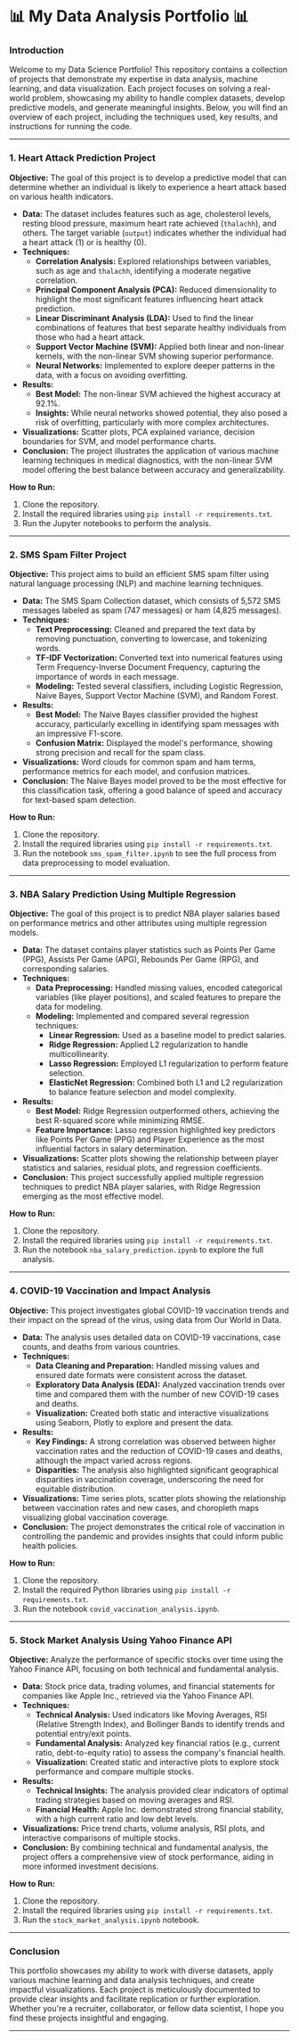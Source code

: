 # 📊 My Data Analysis Portfolio 📊

### Introduction

Welcome to my Data Science Portfolio! This repository contains a collection of projects that demonstrate my expertise in data analysis, machine learning, and data visualization. Each project focuses on solving a real-world problem, showcasing my ability to handle complex datasets, develop predictive models, and generate meaningful insights. Below, you will find an overview of each project, including the techniques used, key results, and instructions for running the code.

---

### 1. Heart Attack Prediction Project

**Objective:** The goal of this project is to develop a predictive model that can determine whether an individual is likely to experience a heart attack based on various health indicators.

- **Data:** The dataset includes features such as age, cholesterol levels, resting blood pressure, maximum heart rate achieved (`thalachh`), and others. The target variable (`output`) indicates whether the individual had a heart attack (1) or is healthy (0).
- **Techniques:**
  - **Correlation Analysis:** Explored relationships between variables, such as age and `thalachh`, identifying a moderate negative correlation.
  - **Principal Component Analysis (PCA):** Reduced dimensionality to highlight the most significant features influencing heart attack prediction.
  - **Linear Discriminant Analysis (LDA):** Used to find the linear combinations of features that best separate healthy individuals from those who had a heart attack.
  - **Support Vector Machine (SVM):** Applied both linear and non-linear kernels, with the non-linear SVM showing superior performance.
  - **Neural Networks:** Implemented to explore deeper patterns in the data, with a focus on avoiding overfitting.
- **Results:**
  - **Best Model:** The non-linear SVM achieved the highest accuracy at 92.1%.
  - **Insights:** While neural networks showed potential, they also posed a risk of overfitting, particularly with more complex architectures.
- **Visualizations:** Scatter plots, PCA explained variance, decision boundaries for SVM, and model performance charts.
- **Conclusion:** The project illustrates the application of various machine learning techniques in medical diagnostics, with the non-linear SVM model offering the best balance between accuracy and generalizability.

**How to Run:**
1. Clone the repository.
2. Install the required libraries using `pip install -r requirements.txt`.
3. Run the Jupyter notebooks to perform the analysis.

---

### 2. SMS Spam Filter Project

**Objective:** This project aims to build an efficient SMS spam filter using natural language processing (NLP) and machine learning techniques.

- **Data:** The SMS Spam Collection dataset, which consists of 5,572 SMS messages labeled as spam (747 messages) or ham (4,825 messages).
- **Techniques:**
  - **Text Preprocessing:** Cleaned and prepared the text data by removing punctuation, converting to lowercase, and tokenizing words.
  - **TF-IDF Vectorization:** Converted text into numerical features using Term Frequency-Inverse Document Frequency, capturing the importance of words in each message.
  - **Modeling:** Tested several classifiers, including Logistic Regression, Naive Bayes, Support Vector Machine (SVM), and Random Forest.
- **Results:**
  - **Best Model:** The Naive Bayes classifier provided the highest accuracy, particularly excelling in identifying spam messages with an impressive F1-score.
  - **Confusion Matrix:** Displayed the model's performance, showing strong precision and recall for the spam class.
- **Visualizations:** Word clouds for common spam and ham terms, performance metrics for each model, and confusion matrices.
- **Conclusion:** The Naive Bayes model proved to be the most effective for this classification task, offering a good balance of speed and accuracy for text-based spam detection.

**How to Run:**
1. Clone the repository.
2. Install the required libraries using `pip install -r requirements.txt`.
3. Run the notebook `sms_spam_filter.ipynb` to see the full process from data preprocessing to model evaluation.

---

### 3. NBA Salary Prediction Using Multiple Regression

**Objective:** The goal of this project is to predict NBA player salaries based on performance metrics and other attributes using multiple regression models.

- **Data:** The dataset contains player statistics such as Points Per Game (PPG), Assists Per Game (APG), Rebounds Per Game (RPG), and corresponding salaries.
- **Techniques:**
  - **Data Preprocessing:** Handled missing values, encoded categorical variables (like player positions), and scaled features to prepare the data for modeling.
  - **Modeling:** Implemented and compared several regression techniques:
    - **Linear Regression:** Used as a baseline model to predict salaries.
    - **Ridge Regression:** Applied L2 regularization to handle multicollinearity.
    - **Lasso Regression:** Employed L1 regularization to perform feature selection.
    - **ElasticNet Regression:** Combined both L1 and L2 regularization to balance feature selection and model complexity.
- **Results:**
  - **Best Model:** Ridge Regression outperformed others, achieving the best R-squared score while minimizing RMSE.
  - **Feature Importance:** Lasso regression highlighted key predictors like Points Per Game (PPG) and Player Experience as the most influential factors in salary determination.
- **Visualizations:** Scatter plots showing the relationship between player statistics and salaries, residual plots, and regression coefficients.
- **Conclusion:** This project successfully applied multiple regression techniques to predict NBA player salaries, with Ridge Regression emerging as the most effective model.

**How to Run:**
1. Clone the repository.
2. Install the required libraries using `pip install -r requirements.txt`.
3. Run the notebook `nba_salary_prediction.ipynb` to explore the full analysis.

---

### 4. COVID-19 Vaccination and Impact Analysis

**Objective:** This project investigates global COVID-19 vaccination trends and their impact on the spread of the virus, using data from Our World in Data.

- **Data:** The analysis uses detailed data on COVID-19 vaccinations, case counts, and deaths from various countries.
- **Techniques:**
  - **Data Cleaning and Preparation:** Handled missing values and ensured date formats were consistent across the dataset.
  - **Exploratory Data Analysis (EDA):** Analyzed vaccination trends over time and compared them with the number of new COVID-19 cases and deaths.
  - **Visualization:** Created both static and interactive visualizations using Seaborn, Plotly to explore and present the data.
- **Results:**
  - **Key Findings:** A strong correlation was observed between higher vaccination rates and the reduction of COVID-19 cases and deaths, although the impact varied across regions.
  - **Disparities:** The analysis also highlighted significant geographical disparities in vaccination coverage, underscoring the need for equitable distribution.
- **Visualizations:** Time series plots, scatter plots showing the relationship between vaccination rates and new cases, and choropleth maps visualizing global vaccination coverage.
- **Conclusion:** The project demonstrates the critical role of vaccination in controlling the pandemic and provides insights that could inform public health policies.

**How to Run:**
1. Clone the repository.
2. Install the required Python libraries using `pip install -r requirements.txt`.
3. Run the notebook `covid_vaccination_analysis.ipynb`.

---

### 5. Stock Market Analysis Using Yahoo Finance API

**Objective:** Analyze the performance of specific stocks over time using the Yahoo Finance API, focusing on both technical and fundamental analysis.

- **Data:** Stock price data, trading volumes, and financial statements for companies like Apple Inc., retrieved via the Yahoo Finance API.
- **Techniques:**
  - **Technical Analysis:** Used indicators like Moving Averages, RSI (Relative Strength Index), and Bollinger Bands to identify trends and potential entry/exit points.
  - **Fundamental Analysis:** Analyzed key financial ratios (e.g., current ratio, debt-to-equity ratio) to assess the company's financial health.
  - **Visualization:** Created static and interactive plots to explore stock performance and compare multiple stocks.
- **Results:**
  - **Technical Insights:** The analysis provided clear indicators of optimal trading strategies based on moving averages and RSI.
  - **Financial Health:** Apple Inc. demonstrated strong financial stability, with a high current ratio and low debt levels.
- **Visualizations:** Price trend charts, volume analysis, RSI plots, and interactive comparisons of multiple stocks.
- **Conclusion:** By combining technical and fundamental analysis, the project offers a comprehensive view of stock performance, aiding in more informed investment decisions.

**How to Run:**
1. Clone the repository.
2. Install the required libraries using `pip install -r requirements.txt`.
3. Run the `stock_market_analysis.ipynb` notebook.

---

### Conclusion

This portfolio showcases my ability to work with diverse datasets, apply various machine learning and data analysis techniques, and create impactful visualizations. Each project is meticulously documented to provide clear insights and facilitate replication or further exploration. Whether you're a recruiter, collaborator, or fellow data scientist, I hope you find these projects insightful and engaging.

---
